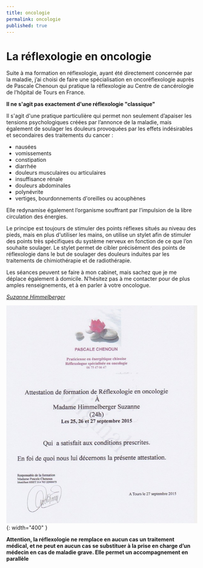 ```yaml
---
title: oncologie
permalink: oncologie
published: true
---
```


# La réflexologie en oncologie

Suite à ma formation en réflexologie, ayant été directement concernée par la maladie, j’ai choisi de faire une spécialisation en oncoréflexologie auprès de Pascale Chenoun qui pratique la réflexologie au Centre de cancérologie de l’hôpital de Tours en France.

**Il ne s'agit pas exactement d'une réflexologie "classique"**

Il s'agit d'une pratique particulière qui permet non seulement d’apaiser les tensions psychologiques créées par l’annonce de la maladie, mais également de soulager les douleurs provoquées par les effets indésirables et secondaires des traitements du cancer :

- nausées
- vomissements
- constipation
- diarrhée
- douleurs musculaires ou articulaires
- insuffisance rénale
- douleurs abdominales
- polynévrite
- vertiges, bourdonnements d'oreilles ou acouphènes

Elle redynamise également l’organisme souffrant par l’impulsion de la libre circulation des énergies.

Le principe est toujours de stimuler des points réflexes situés au niveau des pieds, mais en plus d'utiliser les mains, on utilise un stylet afin de stimuler des points très spécifiques du système nerveux en fonction de ce que l’on souhaite soulager. 
Le stylet permet de cibler précisément des points de réflexologie dans le but de soulager des douleurs induites par les traitements de chimiothérapie et de radiothérapie. 

Les séances peuvent se faire à mon cabinet, mais sachez que je me déplace également à domicile. 
N’hésitez pas à me contacter pour de plus amples renseignements, et à en parler à votre oncologue.

[*Suzanne Himmelberger*](http://reflexo-lignon.ch/contact) 

![Oncoreflexo](./images/Oncoreflexo.jpeg){: width="400" }

**Attention, la réflexologie ne remplace en aucun cas un traitement médical, et ne peut en aucun cas se substituer à la prise en charge d’un médecin en cas de maladie grave. Elle permet un accompagnement en parallèle**

